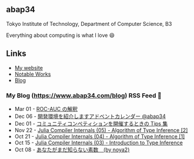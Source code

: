 ## abap34

Tokyo Institute of Technology, Department of Computer Science, B3

Everything about computing is what I love :smile:

## Links

- [My website](https://www.abap34.com)
- [Notable Works](https://www.abap34.com/works)
- [Blog](https://www.abap34.com/blog)

### My Blog (https://www.abap34.com/blog) RSS Feed 📝 

<!-- feed start -->
- Mar 01 - [ROC-AUC の解釈](https://abap34.com/posts/auc.html)
- Dec 06 - [開発環境を紹介しますアドベントカレンダー @abap34](https://abap34.com/posts/devenv_advent.html)
- Dec 01 - [コミュニティコンペティションを開催するときの Tips 集](https://abap34.com/posts/community_competetion_tips.html)
- Nov 22 - [Julia Compiler Internals (05) - Algorithm of Type Inference [2]](https://abap34.com/posts/jci_05.html)
- Oct 21 - [Julia Compiler Internals (04) - Algorithm of Type Inference [1]](https://abap34.com/posts/jci_04.html)
- Oct 15 - [Julia Compiler Internals (03) - Introduction to Type Inference ](https://abap34.com/posts/jci_03.html)
- Oct 08 - [あなたがまだ知らない素数　(by noya2)](https://abap34.com/posts/random_prime_generator.html)
<!-- feed end -->
